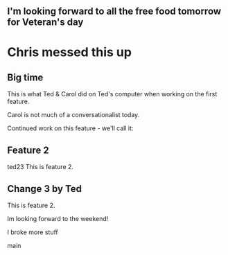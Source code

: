 
## I'm looking forward to all the free food tomorrow for Veteran's day

# Chris messed this up

## Big time

This is what Ted & Carol did on Ted's computer when working on the first feature. 

Carol is not much of a conversationalist today.

Continued work on this feature - we'll call it:
## Feature 2

ted23
This is feature 2. 


## Change 3 by Ted 

This is feature 2.

Im looking forward to the weekend!

I broke more stuff

main
